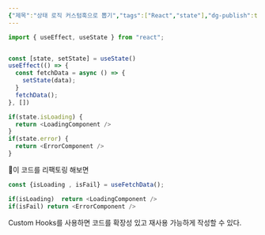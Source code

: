 ```yaml
---
{"제목":"상태 로직 커스텀훅으로 뽑기","tags":["React","state"],"dg-publish":true,"permalink":"/v2/공부노트/React/상태 로직 커스텀훅으로 뽑기/","dgPassFrontmatter":true}
---
```



```ts
import { useEffect, useState } from "react";


const [state, setState] = useState()
useEffect(() => {
  const fetchData = async () => {
    setState(data);
  }
  fetchData();
}, [])

if(state.isLoading) {
  return <LoadingComponent />
}
if(state.error) {
  return <ErrorComponent />
}
```

이 코드를 리팩토링 해보면

```ts
const {isLoading , isFail} = useFetchData();

if(isLoading)  return <LoadingComponent />
if(isFail) return <ErrorComponent />
```


Custom Hooks를 사용하면 코드를 확장성 있고 재사용 가능하게 작성할 수 있다.
